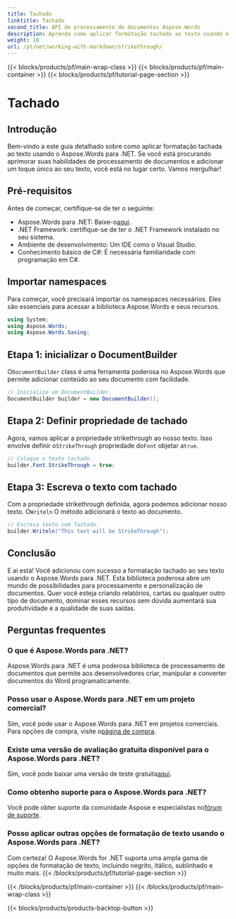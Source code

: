 ```yaml
---
title: Tachado
linktitle: Tachado
second_title: API de processamento de documentos Aspose.Words
description: Aprenda como aplicar formatação tachado ao texto usando o Aspose.Words para .NET com nosso guia passo a passo. Melhore suas habilidades de processamento de documentos.
weight: 10
url: /pt/net/working-with-markdown/strikethrough/
---
```


{{< blocks/products/pf/main-wrap-class >}}
{{< blocks/products/pf/main-container >}}
{{< blocks/products/pf/tutorial-page-section >}}

# Tachado

## Introdução

Bem-vindo a este guia detalhado sobre como aplicar formatação tachada ao texto usando o Aspose.Words para .NET. Se você está procurando aprimorar suas habilidades de processamento de documentos e adicionar um toque único ao seu texto, você está no lugar certo. Vamos mergulhar!

## Pré-requisitos

Antes de começar, certifique-se de ter o seguinte:

-  Aspose.Words para .NET: Baixe-o[aqui](https://releases.aspose.com/words/net/).
- .NET Framework: certifique-se de ter o .NET Framework instalado no seu sistema.
- Ambiente de desenvolvimento: Um IDE como o Visual Studio.
- Conhecimento básico de C#: É necessária familiaridade com programação em C#.

## Importar namespaces

Para começar, você precisará importar os namespaces necessários. Eles são essenciais para acessar a biblioteca Aspose.Words e seus recursos.

```csharp
using System;
using Aspose.Words;
using Aspose.Words.Saving;
```

## Etapa 1: inicializar o DocumentBuilder

 O`DocumentBuilder` class é uma ferramenta poderosa no Aspose.Words que permite adicionar conteúdo ao seu documento com facilidade.

```csharp
// Inicialize um DocumentBuilder.
DocumentBuilder builder = new DocumentBuilder();
```

## Etapa 2: Definir propriedade de tachado

Agora, vamos aplicar a propriedade strikethrough ao nosso texto. Isso envolve definir o`StrikeThrough` propriedade do`Font` objetar a`true`.

```csharp
// Coloque o texto tachado.
builder.Font.StrikeThrough = true;
```

## Etapa 3: Escreva o texto com tachado

 Com a propriedade strikethrough definida, agora podemos adicionar nosso texto. O`Writeln` O método adicionará o texto ao documento.

```csharp
// Escreva texto com Tachado.
builder.Writeln("This text will be StrikeThrough");
```

## Conclusão

E aí está! Você adicionou com sucesso a formatação tachado ao seu texto usando o Aspose.Words para .NET. Esta biblioteca poderosa abre um mundo de possibilidades para processamento e personalização de documentos. Quer você esteja criando relatórios, cartas ou qualquer outro tipo de documento, dominar esses recursos sem dúvida aumentará sua produtividade e a qualidade de suas saídas.

## Perguntas frequentes

### O que é Aspose.Words para .NET?
Aspose.Words para .NET é uma poderosa biblioteca de processamento de documentos que permite aos desenvolvedores criar, manipular e converter documentos do Word programaticamente.

### Posso usar o Aspose.Words para .NET em um projeto comercial?
 Sim, você pode usar o Aspose.Words para .NET em projetos comerciais. Para opções de compra, visite o[página de compra](https://purchase.aspose.com/buy).

### Existe uma versão de avaliação gratuita disponível para o Aspose.Words para .NET?
 Sim, você pode baixar uma versão de teste gratuita[aqui](https://releases.aspose.com/).

### Como obtenho suporte para o Aspose.Words para .NET?
Você pode obter suporte da comunidade Aspose e especialistas no[fórum de suporte](https://forum.aspose.com/c/words/8).

### Posso aplicar outras opções de formatação de texto usando o Aspose.Words para .NET?
Com certeza! O Aspose.Words for .NET suporta uma ampla gama de opções de formatação de texto, incluindo negrito, itálico, sublinhado e muito mais.
{{< /blocks/products/pf/tutorial-page-section >}}

{{< /blocks/products/pf/main-container >}}
{{< /blocks/products/pf/main-wrap-class >}}

{{< blocks/products/products-backtop-button >}}
